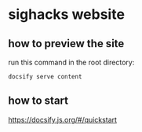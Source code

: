 # sighacks website

## how to preview the site

run this command in the root directory:
```
docsify serve content
```
## how to start

https://docsify.js.org/#/quickstart



